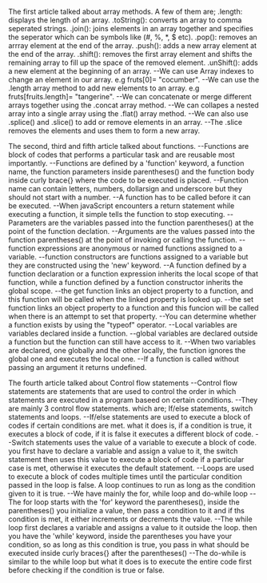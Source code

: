 The first article talked about array methods. A few of them are;
.length: displays the length of an array.
.toString(): converts an array to  comma seperated strings.
.join(): joins elements in an array together and specifies the seperator which can be symbols like (#, %, *, $ etc).
.pop(): removes an arrray element at the end of the array.
.push(): adds a new array element at the end of the array.
.shift(): removes the first array element and shifts the remaining array to fill up the space of the removed element.
.unShift(): adds a new element at the beginning of an array.
--We can use Array indexes to change an element in our array. e.g fruts[0]= "cocumber".
--We can use the .length array method to add new elements to an array. e.g fruts[fruits.length]= "tangerine".
--We can concatenate or merge different arrays together using the .concat array method.
--We can collapes a nested array into a single array using the .flat() array method.
--We can also use .splice() and .slice() to add or remove elements in an array. 
--The .slice removes the elements and uses them to form a new array.

The second, third and fifth article talked about functions.
--Functions are block of codes that performs a particular task and are reusable most importantly.
--Functions are defined by a 'function' keyword, a function name, the function parameters inside parentheses() and the function body inside curly brace{} where the code to be executed is placed.
--Function name can contain letters, numbers, dollarsign and underscore but they should not start with a number.
--A function has to be called before it can be executed. 
--When javaScript encounters a return statement while executing a function, it simple tells the function to stop executing.
--Parameters are the variables passed into the function parentheses() at the point of the function declation.
--Arguments are the values passed into the function parentheses() at the point of invoking or calling the function.
--function expressions are anonymous or named functions assigned to a variable.
--function constructors are functions assigned to a variable but they are constructed using the 'new' keyword.
--A function defined by a function declaration or a function expression inherits the local scope of that function, while a function defined by a function constructor inherits the global scope.
--the get function links an object property to a function, and this function will be called when the linked property is looked up.
--the set function links an object property to a function and this funcion will be called when there is an attempt to set that property.
--You can determine whether a function exists by using the "typeof" operator.
--Local variables are variables declared inside a function.
--global variables are declared outside a function but the function can still have access to it.
--When two variables are declared, one globally and the other locally, the function ignores the global one and executes the local one.
--If a function is called without passing an argument it returns undefined.

The fourth article talked about Control flow statements
--Control flow statements are statements that are used to control the order in which statements are executed in a program baseed on certain conditions.
--They are mainly 3 control flow statements. which are; If/else statements, switch statements and loops.
--If/else statements are used to execute a block of codes if certain conditions are met. what it does is, if a condition is true, it executes a block of code, if it is false it executes a different block of code.
--Switch statements uses the value of a variable to execute a block of code. you first have to declare a variable and assign a value to it, the switch statement then uses this value to execute a block of code if a particular case is met, otherwise it executes the default statement.
--Loops are used to execute a block of codes multiple times until the particular condition passed in the loop is false. A loop continues to run as long as the condition given to it is true.
--We have mainly the for, while loop and do-while loop
--The for loop starts with the 'for' keyword the parentheses(), inside the parentheses() you initialize a value, then pass a condition to it and if ths condition is met, it either increments or decrements the value.
--The while loop first declares a variable and assigns a value to it outside the loop. then you have the 'while' keyword, inside the parentheses you have your condition, so as long as this condition is true, you pass in what should be executed inside curly braces{} after the parentheses()
--The do-while is similar to the while loop but what it does is to execute the entire code first before checking if the condition is true or false.


